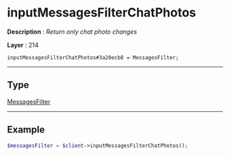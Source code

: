 # inputMessagesFilterChatPhotos

**Description** : *Return only chat photo changes*

**Layer** : 214

```tl
inputMessagesFilterChatPhotos#3a20ecb8 = MessagesFilter;
```

---

## Type

[MessagesFilter](type/MessagesFilter)

---

## Example

```php
$messagesFilter = $client->inputMessagesFilterChatPhotos();
```